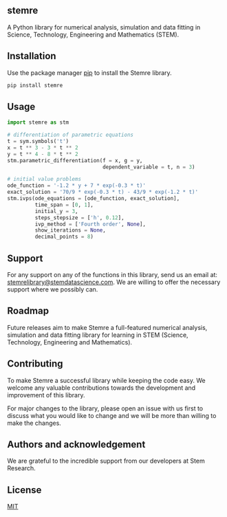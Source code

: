 ## stemre

A Python library for numerical analysis, simulation and data fitting in Science, Technology, Engineering and Mathematics (STEM).

## Installation

Use the package manager [pip](https://pip.pypa.io/en/stable/) to install the Stemre library.

```bash
pip install stemre
```

## Usage

```python
import stemre as stm

# differentiation of parametric equations
t = sym.symbols('t')
x = t ** 3 - 3 * t ** 2
y = t ** 4 - 8 * t ** 2
stm.parametric_differentiation(f = x, g = y, 
                               dependent_variable = t, n = 3)

# initial value problems
ode_function = '-1.2 * y + 7 * exp(-0.3 * t)'
exact_solution = '70/9 * exp(-0.3 * t) - 43/9 * exp(-1.2 * t)'
stm.ivps(ode_equations = [ode_function, exact_solution],
         time_span = [0, 1],
         initial_y = 3,
         steps_stepsize = ['h', 0.12],
         ivp_method = ['Fourth order', None], 
         show_iterations = None, 
         decimal_points = 8)
```

## Support

For any support on any of the functions in this library, send us an email at: stemrelibrary@stemdatascience.com. We are willing to offer the necessary support where we possibly can.

## Roadmap

Future releases aim to make Stemre a full-featured numerical analysis, simulation and data fitting library for learning in STEM (Science, Technology, Engineering and Mathematics).

## Contributing

To make Stemre a successful library while keeping the code easy. We welcome any valuable contributions towards the development and improvement of this library. 

For major changes to the library, please open an issue with us first to discuss what you would like to change and we will be more than willing to make the changes.

## Authors and acknowledgement

We are grateful to the incredible support from our developers at Stem Research.

## License
[MIT](https://choosealicense.com/licenses/mit/)
